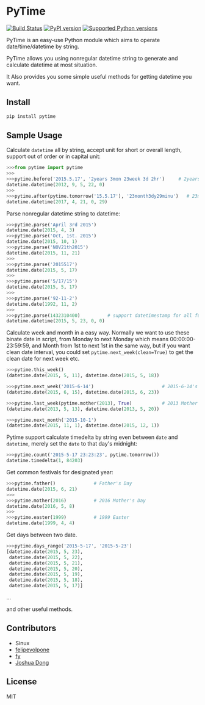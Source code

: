 # PyTime
[![Build Status](https://travis-ci.org/shinux/PyTime.svg?branch=master)](https://travis-ci.org/shinux/PyTime)
[![PyPI version](https://badge.fury.io/py/pytime.svg)](http://badge.fury.io/py/pytime)
[![Supported Python versions](https://img.shields.io/pypi/pyversions/PyTime.svg)](https://pypi.python.org/pypi/pytime/)

PyTime is an easy-use Python module which aims to operate date/time/datetime by string.

PyTime allows you using nonregular datetime string to generate and calculate datetime at most situation.

It Also provides you some simple useful methods for getting datetime you want.

## Install
```python
pip install pytime
```
## Sample Usage

Calculate `datetime` all by string, accept unit for short or overall length, support out of order or in capital unit:
```python
>>>from pytime import pytime
>>>
>>>pytime.before('2015.5.17', '2years 3mon 23week 3d 2hr')     # 2years 3months 23weeks 3days 2hours before 2015.5.17
datetime.datetime(2012, 9, 5, 22, 0)
>>>
>>>pytime.after(pytime.tomorrow('15.5.17'), '23month3dy29minu')   # 23months 3days 29minutes after 2015-5-17's next day
datetime.datetime(2017, 4, 21, 0, 29)
```

Parse nonregular datetime string to datetime:
```python
>>>pytime.parse('April 3rd 2015')
datetime.date(2015, 4, 3)
>>>pytime.parse('Oct, 1st. 2015')
datetime.date(2015, 10, 1)
>>>pytime.parse('NOV21th2015')
datetime.date(2015, 11, 21)
>>>
>>>pytime.parse('2015517')
datetime.date(2015, 5, 17)
>>>
>>>pytime.parse('5/17/15')
datetime.date(2015, 5, 17)
>>>
>>>pytime.parse('92-11-2')
datetime.date(1992, 11, 2)
>>>
>>>pytime.parse(1432310400)          # support datetimestamp for all function
datetime.datetime(2015, 5, 23, 0, 0)
```


Calculate week and month in a easy way. Normally we want to use these binate date in script, from Monday to next Monday which means 00:00:00-23:59:59, and Month from 1st to next 1st in the same way, but if you want clean date interval, you could set `pytime.next_week(clean=True)` to get the clean date for next week etc.
```python
>>>pytime.this_week()
(datetime.date(2015, 5, 11), datetime.date(2015, 5, 18))

>>>pytime.next_week('2015-6-14')                         # 2015-6-14's next week for script
(datetime.date(2015, 6, 15), datetime.date(2015, 6, 23))

>>>pytime.last_week(pytime.mother(2013), True)           # 2013 Mother's Day's last week
(datetime.date(2013, 5, 13), datetime.date(2013, 5, 20))

>>>pytime.next_month('2015-10-1')
(datetime.date(2015, 11, 1), datetime.date(2015, 12, 1))
```

Pytime support calculate timedelta by string even between `date` and `datetime`, merely set the `date` to that day's midnight:
```python
>>>pytime.count('2015-5-17 23:23:23', pytime.tomorrow())
datetime.timedelta(1, 84203)
```

Get common festivals for designated year:
```python
>>>pytime.father()              # Father's Day
datetime.date(2015, 6, 21)
>>>
>>>pytime.mother(2016)          # 2016 Mother's Day
datetime.date(2016, 5, 8)
>>>
>>>pytime.easter(1999)          # 1999 Easter
datetime.date(1999, 4, 4)
```


Get days between two date.
```python
>>>pytime.days_range('2015-5-17', '2015-5-23')
[datetime.date(2015, 5, 23),
 datetime.date(2015, 5, 22),
 datetime.date(2015, 5, 21),
 datetime.date(2015, 5, 20),
 datetime.date(2015, 5, 19),
 datetime.date(2015, 5, 18),
 datetime.date(2015, 5, 17)]
```
...

and other useful methods.

## Contributors
- Sinux
- [felipevolpone](https://github.com/felipevolpone)
- [fy](https://github.com/fy0)
- [Joshua Dong](https://github.com/Joshua1986)


## License

MIT
